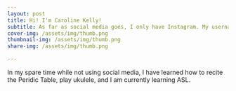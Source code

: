 ```yaml
---
layout: post
title: Hi! I'm Caroline Kelly!
subtitle: As far as social media goes, I only have Instagram. My username is @_carolineekellyy
cover-img: /assets/img/thumb.png
thumbnail-img: /assets/img/thumb.png
share-img: /assets/img/thumb.png

---
```



In my spare time while not using social media, I have learned how to recite the Peridic Table, play ukulele, and I am currently learning ASL.

